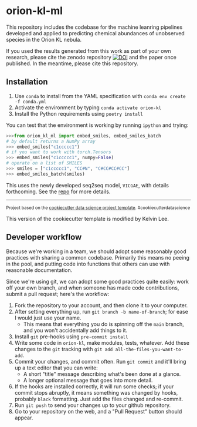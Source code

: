 orion-kl-ml
==============================

This repository includes the codebase for the machine leanring pipelines developed and applied to predicting chemical abundances of unobserved species in the Orion KL nebula. 

If you used the results generated from this work as part of your own research, please cite the zenodo repository <a href="https://doi.org/10.5281/zenodo.7675609"><img src="https://zenodo.org/badge/DOI/10.5281/zenodo.7675609.svg" alt="DOI"></a> and the paper once published. In the meantime, please cite this repository. 

## Installation

1. Use `conda` to install from the YAML specification with `conda env create -f conda.yml`
2. Activate the environment by typing `conda activate orion-kl`
3. Install the Python requirements using `poetry install`

You can test that the environment is working by running `ipython` and trying:

```python
>>>from orion_kl_ml import embed_smiles, embed_smiles_batch
# by default returns a NumPy array
>>> embed_smiles("c1ccccc1")
# if you want to work with torch.Tensors
>>> embed_smiles("c1ccccc1", numpy=False)
# operate on a list of SMILES
>>> smiles = ["c1ccccc1", "CC#N", "C#CC#CC#CC"]
>>> embed_smiles_batch(smiles)
```

This uses the newly developed seq2seq model, `VICGAE`, with details forthcoming. See the [repo](https://github.com/laserkelvin/astrochem_embedding)
for more details.

--------

<p><small>Project based on the <a target="_blank" href="https://drivendata.github.io/cookiecutter-data-science/">cookiecutter data science project template</a>. #cookiecutterdatascience</small></p>
This version of the cookiecutter template is modified by Kelvin Lee.

## Developer workflow

Because we're working in a team, we should adopt some reasonably good practices with sharing
a common codebase. Primarily this means no peeing in the pool, and putting code into functions
that others can use with reasonable documentation.

Since we're using git, we can adopt some good practices quite easily: work off your own branch,
and when someone has made code contributions, submit a pull request; here's the workflow:

1. Fork the repository to your account, and then clone it to your computer.
1. After setting everything up, run `git branch -b name-of-branch`; for ease I would just use your name.
    - This means that everything you do is spinning off the `main` branch, and you won't accidentally add things to it.
2. Install `git` pre-hooks using `pre-commit install`
2. Write some code in `orion-kl`, make modules, tests, whatever. Add these changes to the `git` tracking with `git add all-the-files-you-want-to-add`.
3. Commit your changes, and commit often. Run `git commit` and it'll bring up a text editor that you can write:
    - A short "title" message describing what's been done at a glance.
    - A longer optional message that goes into more detail.
4. If the hooks are installed correctly, it will run some checks; if your commit stops abruptly, it means something was changed by hooks, probably `black` formatting. Just add the files changed and re-commit.
4. Run `git push` to send your changes up to your github repository.
5. Go to your repository on the web, and a "Pull Request" button should appear.

